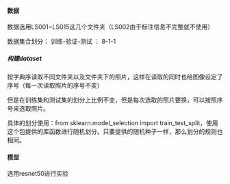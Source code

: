 #### 数据

数据选用LS001~LS015这几个文件夹（LS002由于标注信息不完整就不使用）

数据集合划分： 训练-验证-测试 ： 8-1-1

##### 构建dataset

按字典序读取不同文件夹以及文件夹下的照片，这样在读取的同时也给图像设定了序号（每一次读取照片的序号不变）

但是在训练集和测试集的划分上比例不变，但是每次选取的照片要换，可以按照序号来选取照片。

具体的划分使用：from sklearn.model_selection import train_test_split，使用这个包提供的库函数进行随机划分。只要提供的随机种子一样，那么划分的规则也相同。



#### 模型

选用resnet50进行实验

